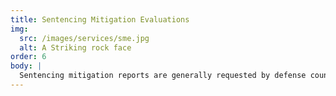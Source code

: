 ```yaml
---
title: Sentencing Mitigation Evaluations
img:
  src: /images/services/sme.jpg
  alt: A Striking rock face
order: 6
body: |
  Sentencing mitigation reports are generally requested by defense counsel to provide the court with a summary of potential mitigating factors within an individual’s history and to provide context for their current and historical functioning. Such evaluations are often utilized when a defendant is unlikely to meet statutorily defined criteria for mental condition or sanity defenses, but exhibits mental health symptoms, substance use, or other personal issues that may have impacted behavior around the time of the alleged offenses.
---
```

